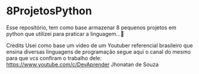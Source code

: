 # 8ProjetosPython
Esse repositório, tem como base armazenar 8 pequenos projetos em python que utilizei para praticar a linguagem...🦓

Credits
Usei como base um vídeo de um Youtuber referencial brasileiro que ensina diversas linguagens de programação
segue aqui o canal do mesmo para que vcs confiram o trabalho dele:
https://www.youtube.com/c/DevAprender
Jhonatan de Souza
